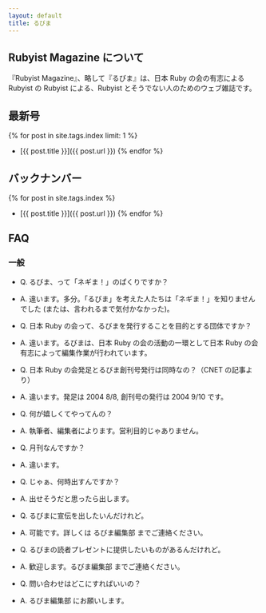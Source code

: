 ```yaml
---
layout: default
title: るびま
---
```

## Rubyist Magazine について

『Rubyist Magazine』、略して『るびま』は、日本 Ruby の会の有志による Rubyist の Rubyist による、Rubyist とそうでない人のためのウェブ雑誌です。

## 最新号

{% for post in site.tags.index limit: 1 %}
- [{{ post.title }}]({{ post.url }})
{% endfor %}

## バックナンバー

{% for post in site.tags.index %}
- [{{ post.title }}]({{ post.url }})
{% endfor %}

## FAQ

### 一般

- Q. るびま、って「ネギま！」のぱくりですか？
- A. 違います。多分。「るびま」を考えた人たちは「ネギま！」を知りませんでした (または、言われるまで気付かなかった)。

- Q. 日本 Ruby の会って、るびまを発行することを目的とする団体ですか？
- A. 違います。るびまは、日本 Ruby の会の活動の一環として日本 Ruby の会有志によって編集作業が行われています。

- Q. 日本 Ruby の会発足とるびま創刊号発行は同時なの？（CNET の記事より）
- A. 違います。発足は 2004 8/8, 創刊号の発行は 2004 9/10 です。

- Q. 何が嬉しくてやってんの？
- A. 執筆者、編集者によります。営利目的じゃありません。

- Q. 月刊なんですか？
- A. 違います。

- Q. じゃぁ、何時出すんですか？
- A. 出せそうだと思ったら出します。

- Q. るびまに宣伝を出したいんだけれど。
- A. 可能です。詳しくは るびま編集部 までご連絡ください。

- Q. るびまの読者プレゼントに提供したいものがあるんだけれど。
- A. 歓迎します。るびま編集部 までご連絡ください。

- Q. 問い合わせはどこにすればいいの？
- A. るびま編集部 にお願いします。
